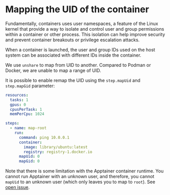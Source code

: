 # Mapping the UID of the container

Fundamentally, containers uses user namespaces, a feature of the Linux kernel that provide a way to isolate and control user and group permissions within a container or other process. This isolation can help improve security and prevent container breakouts or privilege escalation attacks.

When a container is launched, the user and group IDs used on the host system can be associated with different IDs inside the container.

We use `unshare` to map from UID to another. Compared to Podman or Docker, we are unable to map a range of UID.

It is possible to enable remap the UID using the `step.mapUid` and `step.mapGid` parameter:

```yaml title="Workflow"
resources:
  tasks: 1
  gpus: 0
  cpusPerTask: 1
  memPerCpu: 1024

steps:
  - name: map-root
    run:
      command: ping 10.0.0.1
      container:
        image: library/ubuntu:latest
        registry: registry-1.docker.io
      mapUid: 0
      mapGid: 0
```

Note that there is some limitation with the Apptainer container runtime. You cannot run Apptainer with an unknown user, and therefore, you cannot `mapUid` to an unknown user (which only leaves you to map to `root`). See [open issue](https://github.com/apptainer/apptainer/issues/1066).

